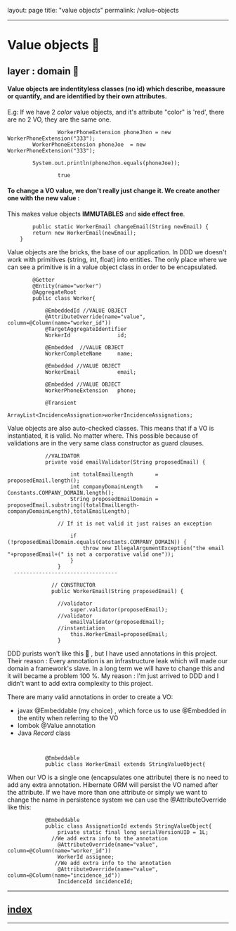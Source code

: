 layout: page
title: "value objects"
permalink: /value-objects

----

# Value objects 🧱
## layer : domain 🔴

#### Value objects are indentityless classes (no id) which describe, meassure or quantify, and are identified by their own attributes.
E.g: If we have 2 _color_ value objects, and it's attribute "color" is 'red', there are no 2 VO, they are the same one.

```
                WorkerPhoneExtension phoneJhon = new WorkerPhoneExtension("333");
		WorkerPhoneExtension phoneJoe  = new WorkerPhoneExtension("333");
		
		System.out.println(phoneJhon.equals(phoneJoe));
```
```
                true
``` 

#### To change a VO value, we don't really just change it. We create another one with the new value :
This makes value objects **IMMUTABLES** and **side effect free**.

```
        public static WorkerEmail changeEmail(String newEmail) {
		return new WorkerEmail(newEmail);
	}
```



Value objects are the bricks, the base of our application.
In DDD we doesn't work with primitives (string, int, float) into entities. The only place where we can see a primitive is in a value object class in order to be encapsulated.
```
		@Getter
		@Entity(name="worker")
		@AggregateRoot
		public class Worker{

			@EmbeddedId //VALUE OBJECT
			@AttributeOverride(name="value", column=@Column(name="worker_id"))
			@TargetAggregateIdentifier
			WorkerId               id;

			@Embedded  //VALUE OBJECT
			WorkerCompleteName     name;

			@Embedded //VALUE OBJECT
			WorkerEmail            email;

			@Embedded //VALUE OBJECT
			WorkerPhoneExtension   phone;

			@Transient
			ArrayList<IncidenceAssignation>workerIncidenceAssignations;

```

Value objects are also auto-checked classes. This means that if a VO is instantiated, it is valid. No matter where.
This possible because of validations are in the very same class constructor as guard clauses.

```
			//VALIDATOR
			private void emailValidator(String proposedEmail) {

					int totalEmailLength       = proposedEmail.length();
					int companyDomainLength    = Constants.COMPANY_DOMAIN.length();
					String proposedEmailDomain = proposedEmail.substring((totalEmailLength-companyDomainLength),totalEmailLength);

			    // If it is not valid it just raises an exception
			    
					if (!proposedEmailDomain.equals(Constants.COMPANY_DOMAIN)) {
						throw new IllegalArgumentException("the email "+proposedEmail+(" is not a corporative valid one"));
					}
				}
  ---------------------------------
  
			  // CONSTRUCTOR
			  public WorkerEmail(String proposedEmail) {

			    //validator
					super.validator(proposedEmail); 
			    //validator
					emailValidator(proposedEmail);  
			    //instantiation
					this.WorkerEmail=proposedEmail;
				}
  ```
  

DDD purists won't like this 🔪 , but I have used annotations in this project. 
Their reason : Every annotation is an infrastructure leak which will made our domain a framework's slave. In a long term we will have to change this and it will became a problem 100 %.
My reason : I'm just arrived to DDD and I didn't want to add extra complexity to this project.

There are many valid annotations in order to create a VO:
- javax @Embeddable (my choice) , which force us to use @Embedded in the entity when referring to the VO
- lombok @Value annotation
- Java _Record_ class

```


			@Embeddable
			public class WorkerEmail extends StringValueObject{
```

When our VO is a single one (encapsulates one attribute) there is no need to add any extra annotation. Hibernate ORM will persist the VO named after the attribute.
If we have more than one attribute or simply we want to change the name in persistence system we can use the @AttributeOverride like this:

```
			@Embeddable
			public class AssignationId extends StringValueObject{
				private static final long serialVersionUID = 1L;
			  //We add extra info to the annotation
				@AttributeOverride(name="value", column=@Column(name="worker_id"))
				WorkerId assignee;
			   //We add extra info to the annotation
				@AttributeOverride(name="value", column=@Column(name="incidence_id"))
				IncidenceId incidenceId;

```


---
## [index](https://jmiquis.github.io/TFG-DDD-Theoretical/) 
---
